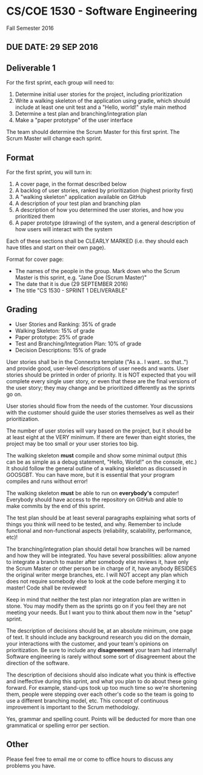 # CS/COE 1530 - Software Engineering
Fall Semester 2016

## DUE DATE: 29 SEP 2016

## Deliverable 1

For the first sprint, each group will need to:

1. Determine initial user stories for the project, including prioritization
2. Write a walking skeleton of the application using gradle, which should include at least one unit test and a "Hello, world!" style main method
3. Determine a test plan and branching/integration plan
4. Make a "paper prototype" of the user interface

The team should determine the Scrum Master for this first sprint.  The Scrum Master will change each sprint.

## Format

For the first sprint, you will turn in:

1. A cover page, in the format described below
2. A backlog of user stories, ranked by prioritization (highest priority first)
3. A "walking skeleton" application available on GitHub
3. A description of your test plan and branching plan
4. A description of how you determined the user stories, and how you prioritized them
5. A paper prototype (drawing) of the system, and a general description of how users will interact with the system

Each of these sections shall be CLEARLY MARKED (i.e. they should each have titles and start on their own page).

Format for cover page:
* The names of the people in the group.  Mark down who the Scrum Master is this sprint, e.g. "Jane Doe (Scrum Master)"
* The date that it is due (29 SEPTEMBER 2016)
* The title "CS 1530 - SPRINT 1 DELIVERABLE"

## Grading
* User Stories and Ranking: 35% of grade
* Walking Skeleton: 15% of grade
* Paper prototype: 25% of grade
* Test and Branching/Integration Plan: 10% of grade
* Decision Descriptions: 15% of grade

User stories shall be in the Connextra template ("As a.. I want.. so that..") and provide good, user-level descriptions of user needs and wants.  User stories should be printed in order of priority.  It is NOT expected that you will complete every single user story, or even that these are the final versions of the user story; they may change and be prioritized differently as the sprints go on.

User stories should flow from the needs of the customer.  Your discussions with the customer should guide the user stories themselves as well as their prioritization.

The number of user stories will vary based on the project, but it should be at least eight at the VERY minimum.  If there are fewer than eight stories, the project may be too small or your user stories too big.

The walking skeleton __must__ compile and show some minimal output (this can be as simple as a debug statement, "Hello, World!" on the console, etc.)  It should follow the general outline of a walking skeleton as discussed in GOOSGBT.  You can have more, but it is essential that your program compiles and runs without error!

The walking skeleton __must__ be able to run on __everybody's__ computer!  Everybody should have access to the repository on GitHub and able to make commits by the end of this sprint.

The test plan should be at least several paragraphs explaining what sorts of things you think will need to be tested, and why.  Remember to include functional and non-functional aspects (reliability, scalability, performance, etc)!

The branching/integration plan should detail how branches will be named and how they will be integrated.  You have several possibilities: allow anyone to integrate a branch to master after somebody else reviews it, have only the Scrum Master or other person be in charge of it, have anybody BESIDES the original writer merge branches, etc.  I will NOT accept any plan which does not require somebody else to look at the code before merging it to master!  Code shall be reviewed!

Keep in mind that neither the test plan nor integration plan are written in stone.  You may modify them as the sprints go on if you feel they are not meeting your needs.  But I want you to think about them now in the "setup" sprint.

The description of decisions should be, at an absolute minimum, one page of text.  It should include any background research you did on the domain, your interactions with the customer, and your team's opinions on prioritization.  Be sure to include any __disagreement__ your team had internally!  Software engineering is rarely without some sort of disagreement about the direction of the software. 

The description of decisions should also indicate what you think is effective and ineffective during this sprint, and what you plan to do about these going forward.  For example, stand-ups took up too much time so we're shortening them, people were stepping over each other's code so the team is going to use a different branching model, etc.  This concept of continuous improvement is important to the Scrum methodology.

Yes, grammar and spelling count.  Points will be deducted for more than one grammatical or spelling error per section.

## Other

Please feel free to email me or come to office hours to discuss any problems you have.
